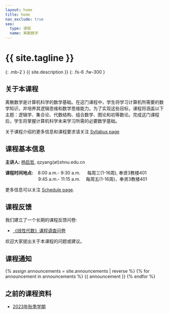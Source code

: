 ```yaml
---
layout: home
title: home
nav_exclude: true
seo:
  type: 课程
  name: 离散数学
---
```


# {{ site.tagline }}
{: .mb-2 }
{{ site.description }}
{: .fs-6 .fw-300 }

<!-- {% if site.announcements %}
{{ site.announcements.last }}
[Announcements](announcements.md){: .btn .btn-outline .fs-3 }
{% endif %} -->

## 关于本课程

离散数学是计算机科学的数学基础。在这门课程中，学生将学习计算机所需要的数学知识，并培养其逻辑思维和数学思维能力。为了实现这些目标，课程将涵盖以下主题：逻辑学、集合论、代数结构、组合数学、图论和初等数论。完成这门课程后，学生将掌握计算机科学未来学习所需的必要数学基础。

关于课程介绍的更多信息和课程要求请关注 [Syllabus page](syllabus.md)

## 课程基本信息

**主讲人:** [杨启哲](https://basics.sjtu.edu.cn/~yangqizhe/), qzyang(at)shnu.edu.cn

**课程时间地点:** &ensp;&nbsp;8:00 a.m.- 9:30 a.m. &emsp; 每周三(1-16周), 奉贤3教楼401
 <br/>&emsp;&emsp;&emsp;&emsp;&emsp;&emsp;&emsp;&nbsp;&thinsp;9:45 a.m.- 11:15 a.m. &emsp;每周五(1-16周)，奉贤3教楼401


 更多信息可以关注 [Schedule page](schedule.md).


## 课程反馈

我们建立了一个长期的课程反馈问卷:

- [《线性代数》课程调查问卷](https://www.wjx.cn/vm/tU88Sco.aspx)

欢迎大家提出关于本课程的问题或建议。


## 课程通知

{% assign announcements = site.announcements | reverse %}
{% for announcement in announcements %}
{{ announcement }}
{% endfor %}

## 之前的课程资料

- [2023年秋季学期](https://www.dm2023w.spacepenguin.com.cn)